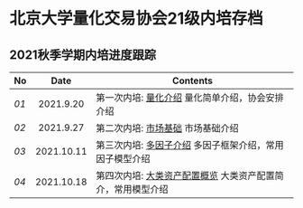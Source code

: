 # 北京大学量化交易协会21级内培存档

## 2021秋季学期内培进度跟踪
No | Date | Contents
--- | :---: | ---
 _01_ | 2021.9.20| 第一次内培: [量化介绍](内培PPT/【20210920第一次内培】协会安排.pdf)  量化简单介绍，协会安排介绍
 _02_ | 2021.9.27| 第二次内培: [市场基础](内培PPT/【第二次内培】市场基础.pdf)  市场基础介绍
 _03_ | 2021.10.11| 第三次内培: [多因子介绍](内培PPT/【第三次内培】多因子.pdf)  多因子框架介绍，常用因子模型介绍
 _04_ | 2021.10.18| 第四次内培: [大类资产配置概览](内培PPT/【第四次内培】大类资产配置.pdf)  大类资产配置简介，常用模型介绍
